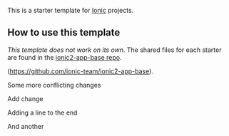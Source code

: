 This is a starter template for [Ionic](http://ionicframework.com/docs/) projects.

## How to use this template

*This template does not work on its own*. The shared files for each starter are found in the [ionic2-app-base repo](https://github.com/ionic-team/ionic2-app-base).

(https://github.com/ionic-team/ionic2-app-base).
  
Some more conflicting changes

Add change

Adding a line to the end

And another